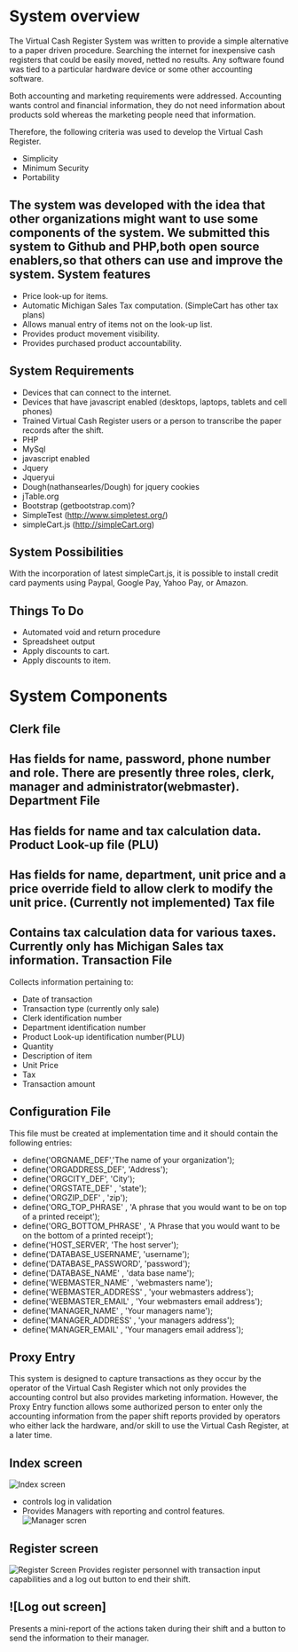 System overview
==================
The Virtual Cash Register System was written to provide a simple alternative to a paper driven procedure.  Searching the internet for inexpensive cash registers that could be easily moved, netted no results. Any software found was tied to a particular hardware device or some other accounting software.

Both accounting and marketing requirements were addressed. Accounting wants control and financial information, they do not need information about products sold whereas the marketing people need that information.

 Therefore, the following criteria was used to develop the Virtual Cash Register.

- Simplicity
- Minimum Security
- Portability

The system was developed with the idea that other organizations might want to use some components of the system. We submitted this system to Github and PHP,both open source enablers,so that others can use and improve the system.
System features
------------------
- Price look-up for items.
- Automatic  Michigan Sales Tax computation. (SimpleCart has other tax plans)
- Allows manual entry of items not on the look-up list.
- Provides product movement visibility.
- Provides purchased product accountability.

System Requirements
------------------
- Devices that can connect to the internet.
- Devices that have javascript enabled (desktops, laptops, tablets and cell phones)
- Trained Virtual Cash Register users or a person to transcribe the paper records after the shift.
- PHP 
- MySql
- javascript enabled
- Jquery
- Jqueryui
- Dough(nathansearles/Dough) for jquery cookies
- jTable.org
- Bootstrap (getbootstrap.com)?
- SimpleTest (http://www.simpletest.org/)
- simpleCart.js (http://simpleCart.org)

System Possibilities
--------------------
With the incorporation of latest simpleCart.js, it is possible to install credit card payments using Paypal, Google Pay, Yahoo Pay, or Amazon.

Things To Do
------------------
- Automated void and return procedure
- Spreadsheet output
- Apply discounts to cart.
- Apply discounts to item.

 
System Components
================== 
Clerk file
------------------
Has fields for name, password, phone number and role. There are presently three roles, clerk, manager and administrator(webmaster).
Department File
------------------
Has fields for name and tax calculation data.
Product Look-up file (PLU)
------------------
Has fields for name, department, unit price and a price override field to allow clerk to modify the unit price. (Currently not implemented)
Tax file
------------------
 Contains tax calculation data for various taxes. Currently only has Michigan Sales tax information.
Transaction File
------------------ 
Collects information pertaining to:
- Date of transaction 
- Transaction type (currently only sale)
- Clerk identification number
- Department identification number
- Product Look-up identification number(PLU)
- Quantity
- Description of item
- Unit Price
- Tax
- Transaction amount

Configuration File
------------------
This file must be created at implementation time and it should contain the following entries:

- define('ORGNAME_DEF','The name of your organization');
- define('ORGADDRESS_DEF', 'Address');
- define('ORGCITY_DEF', 'City');
- define('ORGSTATE_DEF' , 'state');
- define('ORGZIP_DEF' , 'zip');
- define('ORG_TOP_PHRASE' , 'A phrase that you would want to be on top of a printed receipt');
- define('ORG_BOTTOM_PHRASE' , 'A Phrase that you would want to be on the bottom of a printed receipt');
- define('HOST_SERVER', 'The host server');
- define('DATABASE_USERNAME', 'username');
- define('DATABASE_PASSWORD', 'password');
- define('DATABASE_NAME' , 'data base name');
- define('WEBMASTER_NAME' , 'webmasters name');
- define('WEBMASTER_ADDRESS' , 'your webmasters address');
- define('WEBMASTER_EMAIL' , 'Your webmasters email address');
- define('MANAGER_NAME' , 'Your managers name');
- define('MANAGER_ADDRESS' , 'your managers address');
- define('MANAGER_EMAIL' ,   'Your managers email address');


Proxy Entry
-----------
This system is designed to capture transactions as they occur by the operator of the Virtual Cash Register which not only provides the accounting control but also provides marketing information. However, the Proxy Entry function allows some authorized person to enter only the accounting information from the paper shift reports provided by operators who either lack the hardware, and/or skill to use the Virtual Cash Register, at a later time.



Index screen
------------------
![Index screen](http://www.graynwhite.com/cashRegister/indexLogin.png "Index screen")
- controls log in validation
- Provides Managers with reporting and control features.
![Manager scren](http://www.graynwhite.com/cashRegister/indexManager.png "Manager screen")


Register screen
------------------
![Register Screen](http://www.graynwhite.com/cashRegister/register.png "Register")
Provides register personnel with transaction input capabilities and a log out button to end their shift.

![Log out screen]
------------------
Presents a mini-report of the actions taken during their shift and a button to send the information to their manager.